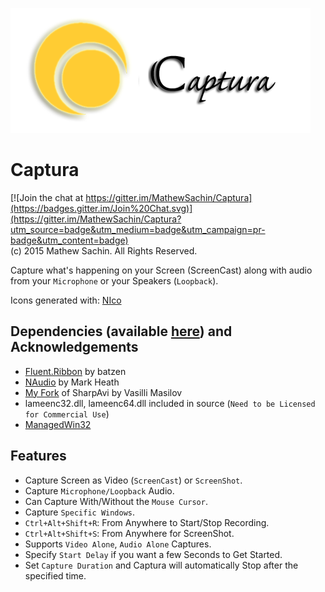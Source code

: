 ![Captura Logo](/Images/Logo.png) 

# Captura
[![Join the chat at https://gitter.im/MathewSachin/Captura](https://badges.gitter.im/Join%20Chat.svg)](https://gitter.im/MathewSachin/Captura?utm_source=badge&utm_medium=badge&utm_campaign=pr-badge&utm_content=badge)  
(c) 2015 Mathew Sachin. All Rights Reserved.

Capture what's happening on your Screen (ScreenCast) along with audio from your `Microphone` or your Speakers (`Loopback`).

Icons generated with: [NIco](http://github.com/MathewSachin/NIco)

Dependencies (available [here](https://github.com/MathewSachin/Captura/releases/download/v2.3/Captura.zip)) and Acknowledgements
--------------------------------------------------------------
* [Fluent.Ribbon](https://github.com/fluentribbon/Fluent.Ribbon) by batzen
* [NAudio](http://github.com/naudio/NAudio) by Mark Heath
* [My Fork](http://github.com/MathewSachin/SharpAvi) of SharpAvi by Vasilli Masilov
* lameenc32.dll, lameenc64.dll included in source (`Need to be Licensed for Commercial Use`)
* [ManagedWin32](http://github.com/MathewSachin/ManagedWin32)

Features
--------------------------------------------------------------
* Capture Screen as Video (`ScreenCast`) or `ScreenShot`.
* Capture `Microphone/Loopback` Audio.
* Can Capture With/Without the `Mouse Cursor`.
* Capture `Specific Windows`.
* `Ctrl+Alt+Shift+R`: From Anywhere to Start/Stop Recording.
* `Ctrl+Alt+Shift+S`: From Anywhere for ScreenShot.
* Supports `Video Alone`, `Audio Alone` Captures.
* Specify `Start Delay` if you want a few Seconds to Get Started.
* Set `Capture Duration` and Captura will automatically Stop after the specified time.
